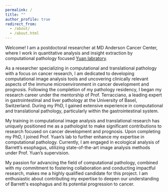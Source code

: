 ```yaml
---
permalink: /
title: ""
author_profile: true
redirect_from: 
  - /about/
  - /about.html
---
```


Welcome! I am a postdoctoral researcher at MD Anderson Cancer Center, where I work in quantitative analysis and insight extraction by computational pathology focused [Yuan labratory](https://www.mdanderson.org/research/departments-labs-institutes/labs/yuan-laboratory.html).

As a researcher specializing in computational and translational pathology with a focus on cancer research, I am dedicated to developing computational image analysis tools and uncovering clinically relevant aspects of the immune microenvironment in cancer development and prognosis. Following the completion of my pathology residency, I began my research career under the mentorship of Prof. Terracciano, a leading expert in gastrointestinal and liver pathology at the University of Basel, Switzerland. During my PhD, I gained extensive experience in computational and translational pathology, particularly within the gastrointestinal system.

My training in computational image analysis and translational research has uniquely positioned me as a pathologist to make significant contributions to research focused on cancer development and prognosis. Upon completing my PhD, I joined Prof. Yuan’s lab to further enhance my expertise in computational pathology. Currently, I am engaged in ecological analysis of Barrett’s esophagus, utilizing state-of-the-art image analysis methods under Prof. Yuan’s supervision.

My passion for advancing the field of computational pathology, combined with my commitment to fostering collaboration and conducting impactful research, makes me a highly qualified candidate for this project. I am enthusiastic about contributing my expertise to deepen our understanding of Barrett's esophagus and its potential progression to cancer.
